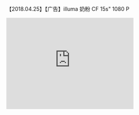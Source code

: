 【2018.04.25】【广告】illuma 奶粉 CF 15s" 1080 P      
<div class="embed-container">
  <iframe
      src="https://video.h5.weibo.cn/1034:d176337f37d340831b8460330e836c1d/4232669472234556"
      width="335"
      height="240"
      frameborder="0"
      allowfullscreen="">
  </iframe>
</div>
